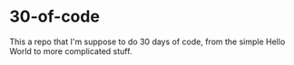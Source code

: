 # 30-of-code
This a repo that I'm suppose to do 30 days of code, from the simple Hello World to more complicated stuff.
